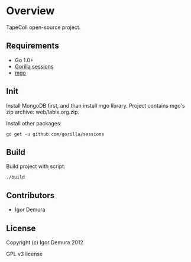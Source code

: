 # Overview

TapeColl open-source project.

## Requirements

- Go 1.0+
- [Gorilla sessions](https://github.com/gorilla/sessions)
- [mgo](http://labix.org/mgo)

## Init

Install MongoDB first, and than install mgo library. Project contains
mgo's zip archive: web/labix.org.zip.

Install other packages:

    go get -u github.com/gorilla/sessions

## Build

Build project with script:

    ./build

## Contributors

- Igor Demura

## License

Copyright (c) Igor Demura 2012

GPL v3 license
